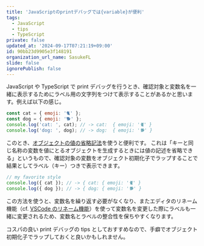 ```yaml
---
title: 'JavaScriptのprintデバッグでは{variable}が便利'
tags:
  - JavaScript
  - tips
  - TypeScript
private: false
updated_at: '2024-09-17T07:21:19+09:00'
id: 90bb23d9905e3f148191
organization_url_name: SasukeFL
slide: false
ignorePublish: false
---
```


JavaScript や TypeScript で print デバッグを行うとき、確認対象と変数名を一緒に表示するためにラベル用の文字列をつけて表示することがあるかと思います。例えば以下の感じ。

```javascript
const cat = { emoji: '🐈' };
const dog = { emoji: '🐕' };
console.log('cat: ', cat); // -> cat:  { emoji: '🐈' }
console.log('dog: ', dog); // -> dog:  { emoji: '🐕' }
```

このとき、[オブジェクトの値の省略記法](https://developer.mozilla.org/ja/docs/Web/JavaScript/Reference/Operators/Object_initializer#%E3%83%97%E3%83%AD%E3%83%91%E3%83%86%E3%82%A3%E3%81%AE%E5%AE%9A%E7%BE%A9)を使うと便利です。
これは「キーと同じ名称の変数を値にとるオブジェクトを生成するときには値の記述を省略できる」というもので、確認対象の変数をオブジェクト初期化子でラップすることで結果としてラベル（キー）つきで表示できます。

```javascript
// my favorite style
console.log({ cat }); // -> { cat: { emoji: '🐈' }
console.log({ dog }); // -> { dog: { emoji: '🐕' }
```

この方法を使うと、変数名を繰り返す必要がなくなり、またエディタのリネーム機能（cf. [VSCode のリネーム機能](https://code.visualstudio.com/docs/editor/editingevolved#_rename-symbol)）を使って変数名を変更した際にラベルも一緒に変更されるため、変数名とラベルの整合性を保ちやすくなります。

コスパの良い print デバッグの tips としておすすめなので、手癖でオブジェクト初期化子でラップしておくと良いかもしれません。
